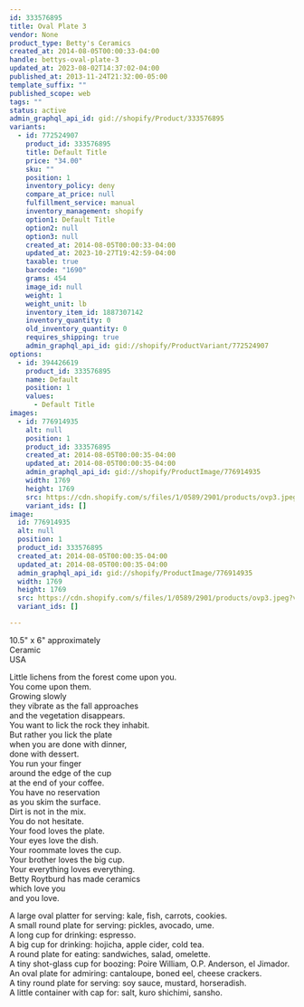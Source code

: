 ```yaml
---
id: 333576895
title: Oval Plate 3
vendor: None
product_type: Betty's Ceramics
created_at: 2014-08-05T00:00:33-04:00
handle: bettys-oval-plate-3
updated_at: 2023-08-02T14:37:02-04:00
published_at: 2013-11-24T21:32:00-05:00
template_suffix: ""
published_scope: web
tags: ""
status: active
admin_graphql_api_id: gid://shopify/Product/333576895
variants:
  - id: 772524907
    product_id: 333576895
    title: Default Title
    price: "34.00"
    sku: ""
    position: 1
    inventory_policy: deny
    compare_at_price: null
    fulfillment_service: manual
    inventory_management: shopify
    option1: Default Title
    option2: null
    option3: null
    created_at: 2014-08-05T00:00:33-04:00
    updated_at: 2023-10-27T19:42:59-04:00
    taxable: true
    barcode: "1690"
    grams: 454
    image_id: null
    weight: 1
    weight_unit: lb
    inventory_item_id: 1887307142
    inventory_quantity: 0
    old_inventory_quantity: 0
    requires_shipping: true
    admin_graphql_api_id: gid://shopify/ProductVariant/772524907
options:
  - id: 394426619
    product_id: 333576895
    name: Default
    position: 1
    values:
      - Default Title
images:
  - id: 776914935
    alt: null
    position: 1
    product_id: 333576895
    created_at: 2014-08-05T00:00:35-04:00
    updated_at: 2014-08-05T00:00:35-04:00
    admin_graphql_api_id: gid://shopify/ProductImage/776914935
    width: 1769
    height: 1769
    src: https://cdn.shopify.com/s/files/1/0589/2901/products/ovp3.jpeg?v=1407211235
    variant_ids: []
image:
  id: 776914935
  alt: null
  position: 1
  product_id: 333576895
  created_at: 2014-08-05T00:00:35-04:00
  updated_at: 2014-08-05T00:00:35-04:00
  admin_graphql_api_id: gid://shopify/ProductImage/776914935
  width: 1769
  height: 1769
  src: https://cdn.shopify.com/s/files/1/0589/2901/products/ovp3.jpeg?v=1407211235
  variant_ids: []

---
```


10.5" x 6" approximately  
Ceramic   
USA

Little lichens from the forest come upon you.  
You come upon them.  
Growing slowly  
they vibrate as the fall approaches  
and the vegetation disappears.  
You want to lick the rock they inhabit.  
But rather you lick the plate  
when you are done with dinner,  
done with dessert.  
You run your finger  
around the edge of the cup  
at the end of your coffee.  
You have no reservation  
as you skim the surface.  
Dirt is not in the mix.  
You do not hesitate.  
Your food loves the plate.  
Your eyes love the dish.  
Your roommate loves the cup.  
Your brother loves the big cup.  
Your everything loves everything.  
Betty Roytburd has made ceramics  
which love you  
and you love.  
  
A large oval platter for serving: kale, fish, carrots, cookies.  
A small round plate for serving: pickles, avocado, ume.  
A long cup for drinking: espresso.  
A big cup for drinking: hojicha, apple cider, cold tea.  
A round plate for eating: sandwiches, salad, omelette.  
A tiny shot-glass cup for boozing: Poire William, O.P. Anderson, el Jimador.  
An oval plate for admiring: cantaloupe, boned eel, cheese crackers.  
A tiny round plate for serving: soy sauce, mustard, horseradish.  
A little container with cap for: salt, kuro shichimi, sansho.